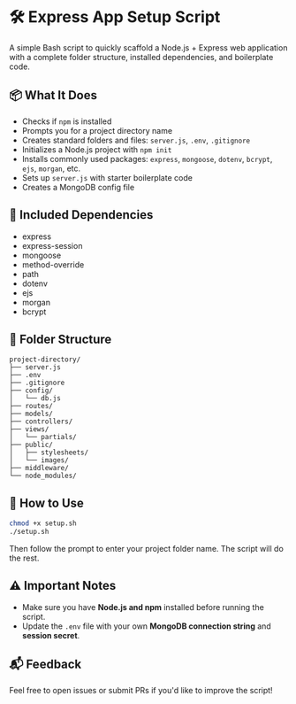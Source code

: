 
# 🛠️ Express App Setup Script

A simple Bash script to quickly scaffold a Node.js + Express web application with a complete folder structure, installed dependencies, and boilerplate code.

## 📦 What It Does

- Checks if `npm` is installed
- Prompts you for a project directory name
- Creates standard folders and files: `server.js`, `.env`, `.gitignore`
- Initializes a Node.js project with `npm init`
- Installs commonly used packages: `express`, `mongoose`, `dotenv`, `bcrypt`, `ejs`, `morgan`, etc.
- Sets up `server.js` with starter boilerplate code
- Creates a MongoDB config file

## 🧰 Included Dependencies

- express  
- express-session  
- mongoose  
- method-override  
- path  
- dotenv  
- ejs  
- morgan  
- bcrypt  

## 📁 Folder Structure

```
project-directory/
├── server.js
├── .env
├── .gitignore
├── config/
│   └── db.js
├── routes/
├── models/
├── controllers/
├── views/
│   └── partials/
├── public/
│   ├── stylesheets/
│   └── images/
├── middleware/
└── node_modules/
```

## 🚀 How to Use

```bash
chmod +x setup.sh
./setup.sh
```

Then follow the prompt to enter your project folder name. The script will do the rest.

## ⚠️ Important Notes

- Make sure you have **Node.js and npm** installed before running the script.
- Update the `.env` file with your own **MongoDB connection string** and **session secret**.

## 📬 Feedback

Feel free to open issues or submit PRs if you'd like to improve the script!
